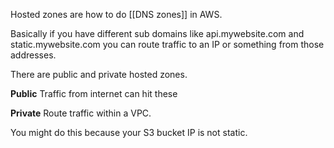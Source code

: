 Hosted zones are how to do [[DNS zones]] in AWS.

Basically if you have different sub domains like api.mywebsite.com and static.mywebsite.com you can route traffic to an IP or something from those addresses.

There are public and private hosted zones.

**Public**
Traffic from internet can hit these

**Private**
Route traffic within a VPC.

You might do this because your S3 bucket IP is not static.
